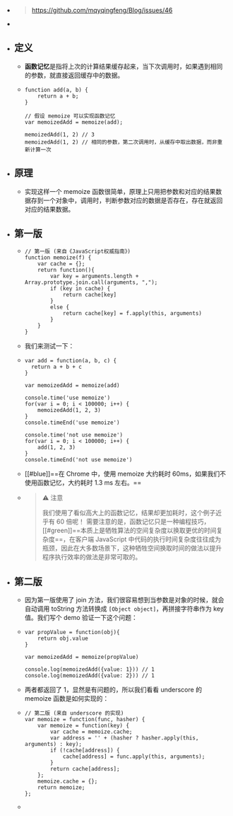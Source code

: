 - > https://github.com/mqyqingfeng/Blog/issues/46
-
- ## 定义
	- **函数记忆**是指将上次的计算结果缓存起来，当下次调用时，如果遇到相同的参数，就直接返回缓存中的数据。
	- ```
	  function add(a, b) {
	      return a + b;
	  }
	  
	  // 假设 memoize 可以实现函数记忆
	  var memoizedAdd = memoize(add);
	  
	  memoizedAdd(1, 2) // 3
	  memoizedAdd(1, 2) // 相同的参数，第二次调用时，从缓存中取出数据，而非重新计算一次
	  ```
- ## 原理
	- 实现这样一个 memoize 函数很简单，原理上只用把参数和对应的结果数据存到一个对象中，调用时，判断参数对应的数据是否存在，存在就返回对应的结果数据。
- ## 第一版
	- ```
	  // 第一版 (来自《JavaScript权威指南》)
	  function memoize(f) {
	      var cache = {};
	      return function(){
	          var key = arguments.length + Array.prototype.join.call(arguments, ",");
	          if (key in cache) {
	              return cache[key]
	          }
	          else {
	              return cache[key] = f.apply(this, arguments)
	          }
	      }
	  }
	  ```
	- 我们来测试一下：
	- ```
	  var add = function(a, b, c) {
	    return a + b + c
	  }
	  
	  var memoizedAdd = memoize(add)
	  
	  console.time('use memoize')
	  for(var i = 0; i < 100000; i++) {
	      memoizedAdd(1, 2, 3)
	  }
	  console.timeEnd('use memoize')
	  
	  console.time('not use memoize')
	  for(var i = 0; i < 100000; i++) {
	      add(1, 2, 3)
	  }
	  console.timeEnd('not use memoize')
	  ```
	- [[#blue]]==在 Chrome 中，使用 memoize 大约耗时 60ms，如果我们不使用函数记忆，大约耗时 1.3 ms 左右。==
	- > ⚠️ 注意
	  >
	  >我们使用了看似高大上的函数记忆，结果却更加耗时，这个例子近乎有 60 倍呢！
	  >需要注意的是，函数记忆只是一种编程技巧，[[#green]]==本质上是牺牲算法的空间复杂度以换取更优的时间复杂度==，在客户端 JavaScript 中代码的执行时间复杂度往往成为瓶颈，因此在大多数场景下，这种牺牲空间换取时间的做法以提升程序执行效率的做法是非常可取的。
- ## 第二版
	- 因为第一版使用了 join 方法，我们很容易想到当参数是对象的时候，就会自动调用 toString 方法转换成 `[Object object]`，再拼接字符串作为 key 值。我们写个 demo 验证一下这个问题：
	- ```
	  var propValue = function(obj){
	      return obj.value
	  }
	  
	  var memoizedAdd = memoize(propValue)
	  
	  console.log(memoizedAdd({value: 1})) // 1
	  console.log(memoizedAdd({value: 2})) // 1
	  ```
	- 两者都返回了 1，显然是有问题的，所以我们看看 underscore 的 memoize 函数是如何实现的：
	- ```
	  // 第二版 (来自 underscore 的实现)
	  var memoize = function(func, hasher) {
	      var memoize = function(key) {
	          var cache = memoize.cache;
	          var address = '' + (hasher ? hasher.apply(this, arguments) : key);
	          if (!cache[address]) {
	              cache[address] = func.apply(this, arguments);
	          }
	          return cache[address];
	      };
	      memoize.cache = {};
	      return memoize;
	  };
	  ```
	-